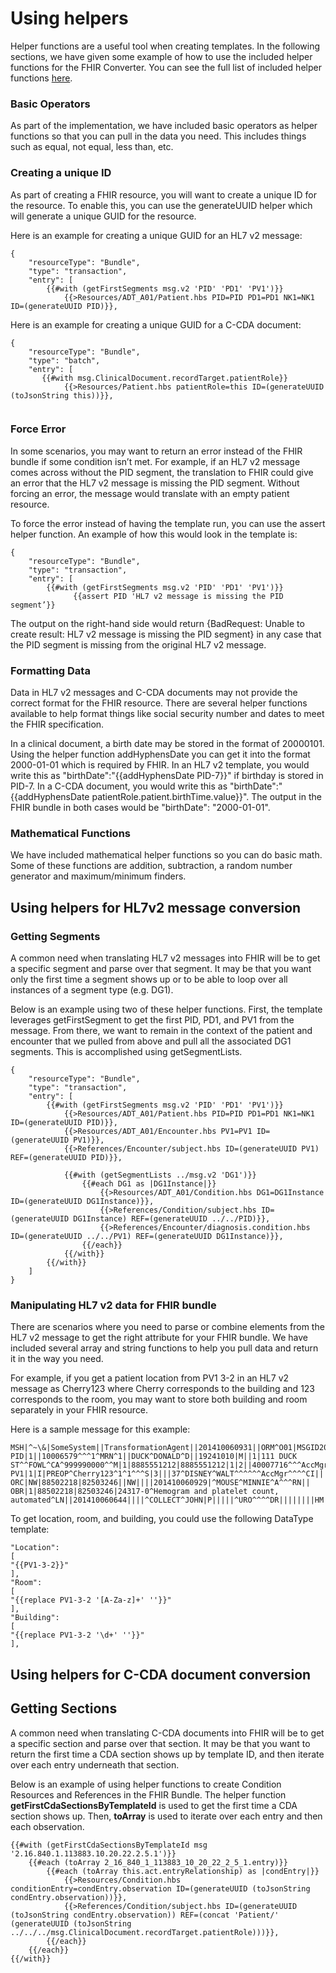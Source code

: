 # Using helpers

Helper functions are a useful tool when creating templates. In the following sections, we have given some example of how to use the included helper functions for the FHIR Converter. You can see the full list of included helper functions [here](helper-functions-summary.md).

### Basic Operators

As part of the implementation, we have included basic operators as helper functions so that you can pull in the data you need. This includes things such as equal, not equal, less than, etc.

### Creating a unique ID

As part of creating a FHIR resource, you will want to create a unique ID for the resource. To enable this, you can use the generateUUID helper which will generate a unique GUID for the resource.

Here is an example for creating a unique GUID for an HL7 v2 message:

```
{
    "resourceType": "Bundle",
    "type": "transaction",
    "entry": [
        {{#with (getFirstSegments msg.v2 'PID' 'PD1' 'PV1')}}
            {{>Resources/ADT_A01/Patient.hbs PID=PID PD1=PD1 NK1=NK1 ID=(generateUUID PID)}},
```

Here is an example for creating a unique GUID for a C-CDA document:

```
{
    "resourceType": "Bundle",
    "type": "batch",
    "entry": [
       {{#with msg.ClinicalDocument.recordTarget.patientRole}}
            {{>Resources/Patient.hbs patientRole=this ID=(generateUUID (toJsonString this))}},
  
```


### Force Error

In some scenarios, you may want to return an error instead of the FHIR bundle if some condition isn’t met. For example, if an HL7 v2 message comes across without the PID segment, the translation to FHIR could give an error that the HL7 v2 message is missing the PID segment. Without forcing an error, the message would translate with an empty patient resource.

To force the error instead of having the template run, you can use the assert helper function. An example of how this would look in the template is:

```
{
    "resourceType": "Bundle",
    "type": "transaction",
    "entry": [
        {{#with (getFirstSegments msg.v2 'PID' 'PD1' 'PV1')}}
              {{assert PID 'HL7 v2 message is missing the PID segment’}}
```

The output on the right-hand side would return {BadRequest: Unable to create result: HL7 v2 message is missing the PID segment} in any case that the PID segment is missing from the original HL7 v2 message.


### Formatting Data

Data in HL7 v2 messages and C-CDA documents may not provide the correct format for the FHIR resource. There are several helper functions available to help format things like social security number and dates to meet the FHIR specification.

In a clinical document, a birth date may be stored in the format of 20000101. Using the helper function addHyphensDate you can get it into the format 2000-01-01 which is required by FHIR. In an HL7 v2 template, you would write this as "birthDate":"{{addHyphensDate PID-7}}" if birthday is stored in PID-7. In a C-CDA document, you would write this as "birthDate":"{{addHyphensDate patientRole.patient.birthTime.value}}". The output in the FHIR bundle in both cases would be "birthDate": "2000-01-01". 

### Mathematical Functions

We have included mathematical helper functions so you can do basic math. Some of these functions are addition, subtraction, a random number generator and maximum/minimum finders. 


## Using helpers for HL7v2 message conversion

### Getting Segments

A common need when translating HL7 v2 messages into FHIR will be to get a specific segment and parse over that segment. It may be that you want only the first time a segment shows up or to be able to loop over all instances of a segment type (e.g. DG1).

Below is an example using two of these helper functions. First, the template leverages getFirstSegment to get the first PID, PD1, and PV1 from the message. From there, we want to remain in the context of the patient and encounter that we pulled from above and pull all the associated DG1 segments. This is accomplished using getSegmentLists.

```
{
    "resourceType": "Bundle",
    "type": "transaction",
    "entry": [
        {{#with (getFirstSegments msg.v2 'PID' 'PD1' 'PV1')}}
            {{>Resources/ADT_A01/Patient.hbs PID=PID PD1=PD1 NK1=NK1 ID=(generateUUID PID)}},
            {{>Resources/ADT_A01/Encounter.hbs PV1=PV1 ID=(generateUUID PV1)}},
            {{>References/Encounter/subject.hbs ID=(generateUUID PV1) REF=(generateUUID PID)}},

            {{#with (getSegmentLists ../msg.v2 'DG1')}}
                {{#each DG1 as |DG1Instance|}}
                    {{>Resources/ADT_A01/Condition.hbs DG1=DG1Instance ID=(generateUUID DG1Instance)}},
                    {{>References/Condition/subject.hbs ID=(generateUUID DG1Instance) REF=(generateUUID ../../PID)}},
                    {{>References/Encounter/diagnosis.condition.hbs ID=(generateUUID ../../PV1) REF=(generateUUID DG1Instance)}},
                {{/each}}
            {{/with}}
        {{/with}}
    ]
}
```
### Manipulating HL7 v2 data for FHIR bundle

There are scenarios where you need to parse or combine elements from the HL7 v2 message to get the right attribute for your FHIR bundle. We have included several array and string functions to help you pull data and return it in the way you need.

For example, if you get a patient location from PV1 3-2 in an HL7 v2 message as Cherry123 where Cherry corresponds to the building and 123 corresponds to the room, you may want to store both building and room separately in your FHIR resource.

Here is a sample message for this example:

```plaintext
MSH|^~\&|SomeSystem||TransformationAgent||201410060931||ORM^O01|MSGID20060307110114|P|2.3
PID|1||10006579^^^1^MRN^1||DUCK^DONALD^D||19241010|M||1|111 DUCK ST^^FOWL^CA^999990000^^M|1|8885551212|8885551212|1|2||40007716^^^AccMgr^VN^1|123121234|||||||||||NO
PV1|1|I|PREOP^Cherry123^1^1^^^S|3|||37^DISNEY^WALT^^^^^^AccMgr^^^^CI|||01||||1|||37^DISNEY^WALT^^^^^^AccMgr^^^^CI|2|40007716^^^AccMgr^VN|4|||||||||||||||||||1||G|||20050110045253||||||
ORC|NW|88502218|82503246||NW||||201410060929|^MOUSE^MINNIE^A^^^RN||
OBR|1|88502218|82503246|24317-0^Hemogram and platelet count, automated^LN||201410060644||||^COLLECT^JOHN|P|||||^URO^^^^DR||||||||HM|O|||||||
```

To get location, room, and building, you could use the following DataType template:

```
"Location":
[
"{{PV1-3-2}}"
],
"Room":
[
"{{replace PV1-3-2 '[A-Za-z]+' ''}}"
],
"Building":
[
"{{replace PV1-3-2 '\d+' ''}}"
],
```
## Using helpers for C-CDA document conversion 

## Getting Sections

A common need when translating C-CDA documents into FHIR will be to get a specific section and parse over that section. It may be that you want to return the first time a CDA section shows up by template ID, and then iterate over each entry underneath that section. 

Below is an example of using helper functions to create Condition Resources and References in the FHIR Bundle. The helper function **getFirstCdaSectionsByTemplateId** is used to get the first time a CDA section shows up. Then, **toArray** is used to iterate over each entry and then each observation. 

```
{{#with (getFirstCdaSectionsByTemplateId msg '2.16.840.1.113883.10.20.22.2.5.1')}}
    {{#each (toArray 2_16_840_1_113883_10_20_22_2_5_1.entry)}}
        {{#each (toArray this.act.entryRelationship) as |condEntry|}}
            {{>Resources/Condition.hbs conditionEntry=condEntry.observation ID=(generateUUID (toJsonString condEntry.observation))}},
            {{>References/Condition/subject.hbs ID=(generateUUID (toJsonString condEntry.observation)) REF=(concat 'Patient/' (generateUUID (toJsonString ../../../msg.ClinicalDocument.recordTarget.patientRole)))}},
        {{/each}}
    {{/each}}
{{/with}}    
```

